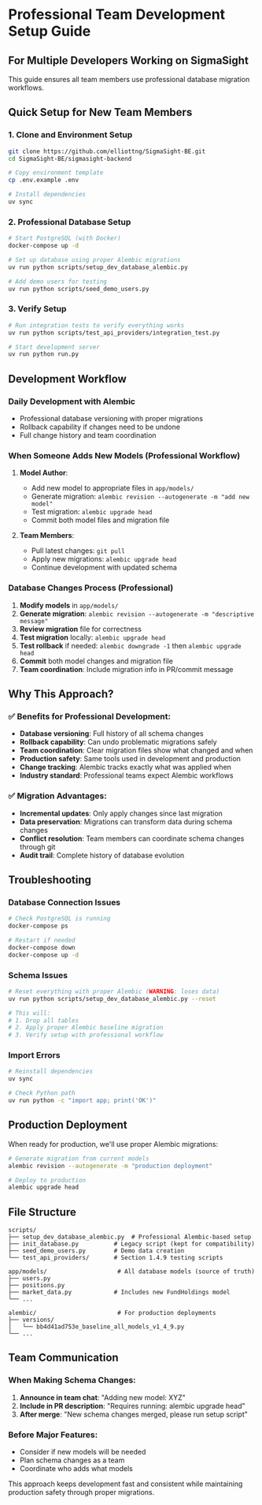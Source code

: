 # Professional Team Development Setup Guide

## For Multiple Developers Working on SigmaSight

This guide ensures all team members use professional database migration workflows.

## Quick Setup for New Team Members

### 1. Clone and Environment Setup
```bash
git clone https://github.com/elliottng/SigmaSight-BE.git
cd SigmaSight-BE/sigmasight-backend

# Copy environment template
cp .env.example .env

# Install dependencies
uv sync
```

### 2. Professional Database Setup
```bash
# Start PostgreSQL (with Docker)
docker-compose up -d

# Set up database using proper Alembic migrations
uv run python scripts/setup_dev_database_alembic.py

# Add demo users for testing
uv run python scripts/seed_demo_users.py
```

### 3. Verify Setup
```bash
# Run integration tests to verify everything works
uv run python scripts/test_api_providers/integration_test.py

# Start development server
uv run python run.py
```

## Development Workflow

### Daily Development with Alembic
- Professional database versioning with proper migrations
- Rollback capability if changes need to be undone
- Full change history and team coordination

### When Someone Adds New Models (Professional Workflow)
1. **Model Author**: 
   - Add new model to appropriate files in `app/models/`
   - Generate migration: `alembic revision --autogenerate -m "add new model"`
   - Test migration: `alembic upgrade head`
   - Commit both model files and migration file

2. **Team Members**: 
   - Pull latest changes: `git pull`
   - Apply new migrations: `alembic upgrade head`
   - Continue development with updated schema

### Database Changes Process (Professional)
1. **Modify models** in `app/models/`
2. **Generate migration**: `alembic revision --autogenerate -m "descriptive message"`
3. **Review migration** file for correctness
4. **Test migration** locally: `alembic upgrade head`
5. **Test rollback** if needed: `alembic downgrade -1` then `alembic upgrade head`
6. **Commit** both model changes and migration file
7. **Team coordination**: Include migration info in PR/commit message

## Why This Approach?

### ✅ Benefits for Professional Development:
- **Database versioning**: Full history of all schema changes
- **Rollback capability**: Can undo problematic migrations safely
- **Team coordination**: Clear migration files show what changed and when
- **Production safety**: Same tools used in development and production
- **Change tracking**: Alembic tracks exactly what was applied when
- **Industry standard**: Professional teams expect Alembic workflows

### ✅ Migration Advantages:
- **Incremental updates**: Only apply changes since last migration
- **Data preservation**: Migrations can transform data during schema changes
- **Conflict resolution**: Team members can coordinate schema changes through git
- **Audit trail**: Complete history of database evolution

## Troubleshooting

### Database Connection Issues
```bash
# Check PostgreSQL is running
docker-compose ps

# Restart if needed
docker-compose down
docker-compose up -d
```

### Schema Issues
```bash
# Reset everything with proper Alembic (WARNING: loses data)
uv run python scripts/setup_dev_database_alembic.py --reset

# This will:
# 1. Drop all tables
# 2. Apply proper Alembic baseline migration
# 3. Verify setup with professional workflow
```

### Import Errors
```bash
# Reinstall dependencies
uv sync

# Check Python path
uv run python -c "import app; print('OK')"
```

## Production Deployment

When ready for production, we'll use proper Alembic migrations:

```bash
# Generate migration from current models
alembic revision --autogenerate -m "production deployment"

# Deploy to production
alembic upgrade head
```

## File Structure

```
scripts/
├── setup_dev_database_alembic.py  # Professional Alembic-based setup
├── init_database.py          # Legacy script (kept for compatibility)
├── seed_demo_users.py        # Demo data creation
└── test_api_providers/       # Section 1.4.9 testing scripts

app/models/                    # All database models (source of truth)
├── users.py
├── positions.py  
├── market_data.py            # Includes new FundHoldings model
└── ...

alembic/                       # For production deployments
├── versions/
│   └── bb4d41ad753e_baseline_all_models_v1_4_9.py
└── ...
```

## Team Communication

### When Making Schema Changes:
1. **Announce in team chat**: "Adding new model: XYZ"
2. **Include in PR description**: "Requires running: alembic upgrade head"
3. **After merge**: "New schema changes merged, please run setup script"

### Before Major Features:
- Consider if new models will be needed
- Plan schema changes as a team
- Coordinate who adds what models

This approach keeps development fast and consistent while maintaining production safety through proper migrations.